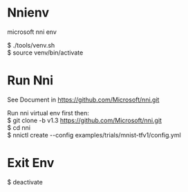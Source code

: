 # Nnienv
microsoft nni env<br>

$ ./tools/venv.sh<br>
$ source venv/bin/activate<br>

# Run Nni

See Document in https://github.com/Microsoft/nni.git<br>

Run nni virtual env first then:<br>
$ git clone -b v1.3 https://github.com/Microsoft/nni.git<br>
$ cd nni<br>
$ nnictl create --config examples/trials/mnist-tfv1/config.yml<br>

# Exit Env

$ deactivate